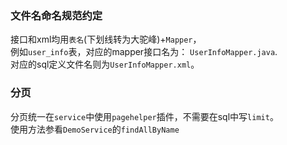 ### 文件名命名规范约定
接口和xml均用`表名`(下划线转为大驼峰)+`Mapper`，  
例如`user_info`表，对应的mapper接口名为： `UserInfoMapper.java`.  
对应的sql定义文件名则为`UserInfoMapper.xml`。  

### 分页
分页统一在`service`中使用`pagehelper`插件，不需要在sql中写`limit`。  
使用方法参看`DemoService`的`findAllByName`  
